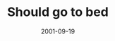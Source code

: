 ---
layout: base.njk
title : 'Should go to bed' 
view_title : 'Should go to bed' 
year : '2001' 
date : '2001-09-19' 
img_file : '/drawing/shouldgotobed.png' 
html_file : 'shouldgotobed' 
next_html : 'hewentaway.html' 
year_order : '212' 
permalink : "title/{{html_file}}.html"
---
